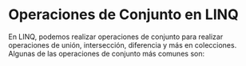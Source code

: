 # Operaciones de Conjunto en LINQ

En LINQ, podemos realizar operaciones de conjunto para realizar operaciones de unión, intersección, diferencia y más en colecciones. Algunas de las operaciones de conjunto más comunes son:

